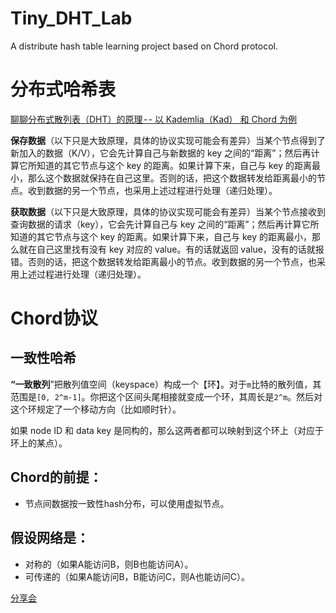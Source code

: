 # Tiny_DHT_Lab
A distribute hash table learning project based on Chord protocol.
# 分布式哈希表

[聊聊分布式散列表（DHT）的原理 - - 以 Kademlia（Kad） 和 Chord 为例](https://program-think.medium.com/%E8%81%8A%E8%81%8A%E5%88%86%E5%B8%83%E5%BC%8F%E6%95%A3%E5%88%97%E8%A1%A8-dht-%E7%9A%84%E5%8E%9F%E7%90%86-%E4%BB%A5-kademlia-kad-%E5%92%8C-chord-%E4%B8%BA%E4%BE%8B-8e648d853288)

**保存数据**（以下只是大致原理，具体的协议实现可能会有差异）当某个节点得到了新加入的数据（K/V），它会先计算自己与新数据的 key 之间的“距离”；然后再计算它所知道的其它节点与这个 key 的距离。如果计算下来，自己与 key 的距离最小，那么这个数据就保持在自己这里。否则的话，把这个数据转发给距离最小的节点。收到数据的另一个节点，也采用上述过程进行处理（递归处理）。

**获取数据**（以下只是大致原理，具体的协议实现可能会有差异）当某个节点接收到查询数据的请求（key），它会先计算自己与 key 之间的“距离”；然后再计算它所知道的其它节点与这个 key 的距离。如果计算下来，自己与 key 的距离最小，那么就在自己这里找有没有 key 对应的 value。有的话就返回 value，没有的话就报错。否则的话，把这个数据转发给距离最小的节点。收到数据的另一个节点，也采用上述过程进行处理（递归处理）。

# Chord协议

## 一致性哈希

**“一致散列**”把散列值空间（keyspace）构成一个【环】。对于`m`比特的散列值，其范围是`[0, 2^m-1]`。你把这个区间头尾相接就变成一个环，其周长是`2^m`。然后对这个环规定了一个移动方向（比如顺时针）。

如果 node ID 和 data key 是同构的，那么这两者都可以映射到这个环上（对应于环上的某点）。

## Chord的前提：

- 节点间数据按一致性hash分布，可以使用虚拟节点。

## 假设网络是：

- 对称的（如果A能访问B，则B也能访问A）。
- 可传递的（如果A能访问B，B能访问C，则A也能访问C）。

[分享会](%E5%88%86%E5%B8%83%E5%BC%8F%E5%93%88%E5%B8%8C%E8%A1%A8%20d956918f4afe475f9c080febdea049ca/%E5%88%86%E4%BA%AB%E4%BC%9A%20354b7f673c8a4937889fe96891f69fdd.md)